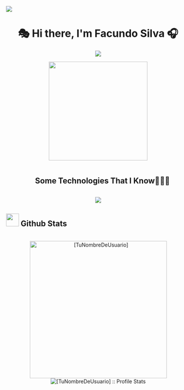 
<!--horizontal divider(gradiant)-->
<img src="https://user-images.githubusercontent.com/73097560/115834477-dbab4500-a447-11eb-908a-139a6edaec5c.gif">

<h1 align="center">🎭 Hi there, I'm Facundo Silva 🎧</h1>

<p align='center'>
<img src="https://readme-typing-svg.herokuapp.com?color=%2336BCF7&size=25&center=true&vCenter=true&width=433&height=75&lines=Computer+Science+Student;Cooking+Projects;Studying+at+UNLP;Scroll+down">
</p>
<p align='center'>
<img src="https://media.giphy.com/media/QvpqTCiEcwtvx6wwJK/giphy.gif" width="270" height="270" frameBorder="0" class="giphy-embed" allowFullScreen></img></p>

<div id="user-content-toc">
  <ul align="center">
    <summary><h2 style="display: inline-block">Some Technologies That I Know👨🏻‍💻</h2></summary>
  </ul>
</div>
<!--tech stack icons-->
<p align="center">
  <a href="https://skillicons.dev">
    <img src="https://skillicons.dev/icons?i=java,py,sklearn,c,sqlite,prisma,linux,git,bash,ts,js,css,html,nextjs,nodejs,react,tailwind&perline=14" />
  </a>
</p>

## <img src="https://media.giphy.com/media/iY8CRBdQXODJSCERIr/giphy.gif" width="35"><b> Github Stats </b>
<br>

<div align="center">
<a href="https://github.com/[TuNombreDeUsuario]">
  <img src="https://github-readme-stats.vercel.app/api/top-langs?username=InfaFS&langs_count=20&show_icons=true&locale=en&layout=compact&line_height=20&title_color=7A7ADB&icon_color=2234AE&text_color=D3D3D3&bg_color=0,000000,130F40" width="375" alt="[TuNombreDeUsuario]"/>
</a>
<a align="center" height="100px" >
  <img src="https://github-readme-stats.vercel.app/api?username=InfaFS&show_icons=true&theme=dark&title_color=7A7ADB&icon_color=2234AE&text_color=D3D3D3&bg_color=0,000000,130F40" alt="[TuNombreDeUsuario] :: Profile Stats" />
</a>
</div>

<br>
<br>

